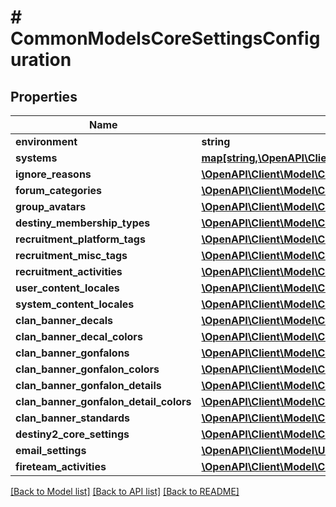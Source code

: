 # # CommonModelsCoreSettingsConfiguration

## Properties

Name | Type | Description | Notes
------------ | ------------- | ------------- | -------------
**environment** | **string** |  | [optional]
**systems** | [**map[string,\OpenAPI\Client\Model\CommonModelsCoreSystem]**](CommonModelsCoreSystem.md) |  | [optional]
**ignore_reasons** | [**\OpenAPI\Client\Model\CommonModelsCoreSetting[]**](CommonModelsCoreSetting.md) |  | [optional]
**forum_categories** | [**\OpenAPI\Client\Model\CommonModelsCoreSetting[]**](CommonModelsCoreSetting.md) |  | [optional]
**group_avatars** | [**\OpenAPI\Client\Model\CommonModelsCoreSetting[]**](CommonModelsCoreSetting.md) |  | [optional]
**destiny_membership_types** | [**\OpenAPI\Client\Model\CommonModelsCoreSetting[]**](CommonModelsCoreSetting.md) |  | [optional]
**recruitment_platform_tags** | [**\OpenAPI\Client\Model\CommonModelsCoreSetting[]**](CommonModelsCoreSetting.md) |  | [optional]
**recruitment_misc_tags** | [**\OpenAPI\Client\Model\CommonModelsCoreSetting[]**](CommonModelsCoreSetting.md) |  | [optional]
**recruitment_activities** | [**\OpenAPI\Client\Model\CommonModelsCoreSetting[]**](CommonModelsCoreSetting.md) |  | [optional]
**user_content_locales** | [**\OpenAPI\Client\Model\CommonModelsCoreSetting[]**](CommonModelsCoreSetting.md) |  | [optional]
**system_content_locales** | [**\OpenAPI\Client\Model\CommonModelsCoreSetting[]**](CommonModelsCoreSetting.md) |  | [optional]
**clan_banner_decals** | [**\OpenAPI\Client\Model\CommonModelsCoreSetting[]**](CommonModelsCoreSetting.md) |  | [optional]
**clan_banner_decal_colors** | [**\OpenAPI\Client\Model\CommonModelsCoreSetting[]**](CommonModelsCoreSetting.md) |  | [optional]
**clan_banner_gonfalons** | [**\OpenAPI\Client\Model\CommonModelsCoreSetting[]**](CommonModelsCoreSetting.md) |  | [optional]
**clan_banner_gonfalon_colors** | [**\OpenAPI\Client\Model\CommonModelsCoreSetting[]**](CommonModelsCoreSetting.md) |  | [optional]
**clan_banner_gonfalon_details** | [**\OpenAPI\Client\Model\CommonModelsCoreSetting[]**](CommonModelsCoreSetting.md) |  | [optional]
**clan_banner_gonfalon_detail_colors** | [**\OpenAPI\Client\Model\CommonModelsCoreSetting[]**](CommonModelsCoreSetting.md) |  | [optional]
**clan_banner_standards** | [**\OpenAPI\Client\Model\CommonModelsCoreSetting[]**](CommonModelsCoreSetting.md) |  | [optional]
**destiny2_core_settings** | [**\OpenAPI\Client\Model\CommonModelsDestiny2CoreSettings**](CommonModelsDestiny2CoreSettings.md) |  | [optional]
**email_settings** | [**\OpenAPI\Client\Model\UserEmailSettings**](UserEmailSettings.md) |  | [optional]
**fireteam_activities** | [**\OpenAPI\Client\Model\CommonModelsCoreSetting[]**](CommonModelsCoreSetting.md) |  | [optional]

[[Back to Model list]](../../README.md#models) [[Back to API list]](../../README.md#endpoints) [[Back to README]](../../README.md)
